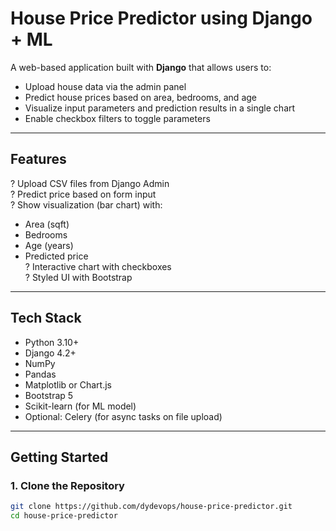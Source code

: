 # House Price Predictor using Django + ML

A web-based application built with **Django** that allows users to:

- Upload house data via the admin panel
- Predict house prices based on area, bedrooms, and age
- Visualize input parameters and prediction results in a single chart
- Enable checkbox filters to toggle parameters

---

## Features

? Upload CSV files from Django Admin  
? Predict price based on form input  
? Show visualization (bar chart) with:
- Area (sqft)
- Bedrooms
- Age (years)
- Predicted price  
? Interactive chart with checkboxes  
? Styled UI with Bootstrap  

---

## Tech Stack

- Python 3.10+
- Django 4.2+
- NumPy
- Pandas
- Matplotlib or Chart.js
- Bootstrap 5
- Scikit-learn (for ML model)
- Optional: Celery (for async tasks on file upload)

---

## Getting Started

### 1. Clone the Repository
```bash
git clone https://github.com/dydevops/house-price-predictor.git
cd house-price-predictor

